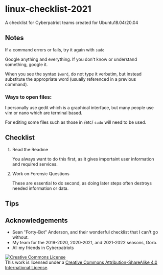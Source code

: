 # linux-checklist-2021
A checklist for Cyberpatriot teams created for Ubuntu18.04/20.04

## Notes
If a command errors or fails, try it again with `sudo`

Google anything and everything. If you don't know or understand something, google it.

When you see the syntax `$word`, do not type it verbatim, but instead substitute the appropriate word (usually referenced in a previous command).

### Ways to open files:
I personally use gedit which is a graphical interface, but many people use vim or nano which are terminal based.

For editing some files such as those in /etc/ `sudo` will need to be used.

## Checklist

1. Read the Readme

	You always want to do this first, as it gives importaint user information and required services.
  
	
2. Work on Forensic Questions
	
	These are essential to do second, as doing later steps often destroys needed information or data.


## Tips


## Acknowledgements
- Sean "Forty-Bot" Anderson, and their wonderful checklist that I can't go without.
- My team for the 2019-2020, 2020-2021, and 2021-2022 seasons, Gorb.
- All my friends in Cyberpatriots



<a rel="license" href="http://creativecommons.org/licenses/by-sa/4.0/"><img alt="Creative Commons License" style="border-width:0" src="https://i.creativecommons.org/l/by-sa/4.0/88x31.png" /></a><br />This work is licensed under a <a rel="license" href="http://creativecommons.org/licenses/by-sa/4.0/">Creative Commons Attribution-ShareAlike 4.0 International License</a>.
